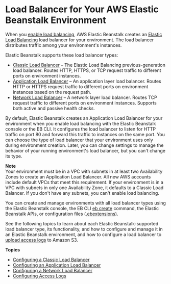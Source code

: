 # Load Balancer for Your AWS Elastic Beanstalk Environment<a name="using-features.managing.elb"></a>

When you [enable load balancing](using-features-managing-env-types.md#using-features.managing.changetype), AWS Elastic Beanstalk creates an [Elastic Load Balancing](https://docs.aws.amazon.com/elasticloadbalancing/latest/userguide/) load balancer for your environment\. The load balancer distributes traffic among your environment's instances\.

Elastic Beanstalk supports these load balancer types:
+ [Classic Load Balancer](https://docs.aws.amazon.com/elasticloadbalancing/latest/classic/) – The Elastic Load Balancing previous\-generation load balancer\. Routes HTTP, HTTPS, or TCP request traffic to different ports on environment instances\.
+ [Application Load Balancer](https://docs.aws.amazon.com/elasticloadbalancing/latest/application/) – An application layer load balancer\. Routes HTTP or HTTPS request traffic to different ports on environment instances based on the request path\.
+ [Network Load Balancer](https://docs.aws.amazon.com/elasticloadbalancing/latest/network/) – A network layer load balancer\. Routes TCP request traffic to different ports on environment instances\. Supports both active and passive health checks\.

By default, Elastic Beanstalk creates an Application Load Balancer for your environment when you enable load balancing with the Elastic Beanstalk console or the EB CLI\. It configures the load balancer to listen for HTTP traffic on port 80 and forward this traffic to instances on the same port\. You can choose the type of load balancer that your environment uses only during environment creation\. Later, you can change settings to manage the behavior of your running environment's load balancer, but you can't change its type\.

**Note**  
Your environment must be in a VPC with subnets in at least two Availability Zones to create an Application Load Balancer\. All new AWS accounts include default VPCs that meet this requirement\. If your environment is in a VPC with subnets in only one Availability Zone, it defaults to a Classic Load Balancer\. If you don't have any subnets, you can't enable load balancing\.

You can create and manage environments with all load balancer types using the Elastic Beanstalk console, the EB CLI [eb create](eb3-create.md) command, the Elastic Beanstalk APIs, or configuration files \([\.ebextensions](ebextensions.md)\)\.

See the following topics to learn about each Elastic Beanstalk\-supported load balancer type, its functionality, and how to configure and manage it in an Elastic Beanstalk environment, and how to configure a load balancer to [upload access logs](environments-cfg-loadbalancer-accesslogs.md) to Amazon S3\. 

**Topics**
+ [Configuring a Classic Load Balancer](environments-cfg-clb.md)
+ [Configuring an Application Load Balancer](environments-cfg-alb.md)
+ [Configuring a Network Load Balancer](environments-cfg-nlb.md)
+ [Configuring Access Logs](environments-cfg-loadbalancer-accesslogs.md)